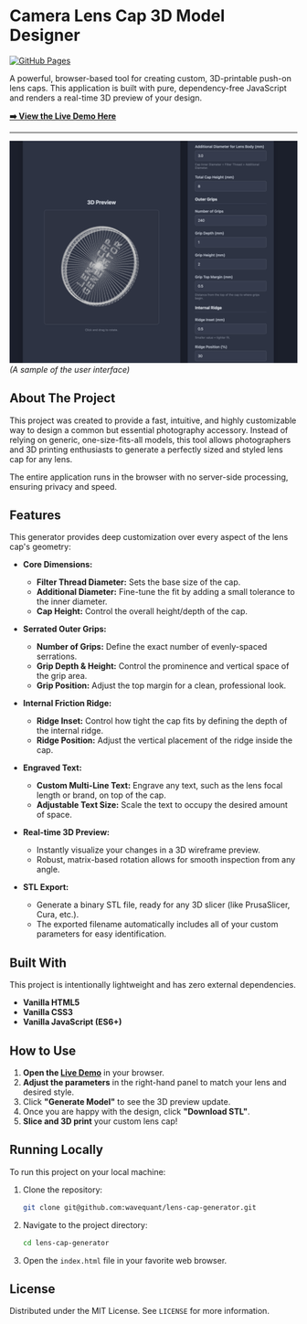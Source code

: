 #  Camera Lens Cap 3D Model Designer

[![GitHub Pages](https://img.shields.io/badge/GitHub%20Pages-Live%20Demo-brightgreen?style=for-the-badge&logo=github)](https://wavequant.github.io/lens-cap-generator/)

A powerful, browser-based tool for creating custom, 3D-printable push-on lens caps. This application is built with pure, dependency-free JavaScript and renders a real-time 3D preview of your design.

**[➡️ View the Live Demo Here](https://wavequant.github.io/lens-cap-generator/)**

---

![Lens Cap Generator Screenshot](https://github.com/wavequant/lens-cap-generator/blob/main/interface.png)
*(A sample of the user interface)*

## About The Project

This project was created to provide a fast, intuitive, and highly customizable way to design a common but essential photography accessory. Instead of relying on generic, one-size-fits-all models, this tool allows photographers and 3D printing enthusiasts to generate a perfectly sized and styled lens cap for any lens.

The entire application runs in the browser with no server-side processing, ensuring privacy and speed.

## Features

This generator provides deep customization over every aspect of the lens cap's geometry:

*   **Core Dimensions:**
    *   **Filter Thread Diameter:** Sets the base size of the cap.
    *   **Additional Diameter:** Fine-tune the fit by adding a small tolerance to the inner diameter.
    *   **Cap Height:** Control the overall height/depth of the cap.

*   **Serrated Outer Grips:**
    *   **Number of Grips:** Define the exact number of evenly-spaced serrations.
    *   **Grip Depth & Height:** Control the prominence and vertical space of the grip area.
    *   **Grip Position:** Adjust the top margin for a clean, professional look.

*   **Internal Friction Ridge:**
    *   **Ridge Inset:** Control how tight the cap fits by defining the depth of the internal ridge.
    *   **Ridge Position:** Adjust the vertical placement of the ridge inside the cap.

*   **Engraved Text:**
    *   **Custom Multi-Line Text:** Engrave any text, such as the lens focal length or brand, on top of the cap.
    *   **Adjustable Text Size:** Scale the text to occupy the desired amount of space.

*   **Real-time 3D Preview:**
    *   Instantly visualize your changes in a 3D wireframe preview.
    *   Robust, matrix-based rotation allows for smooth inspection from any angle.

*   **STL Export:**
    *   Generate a binary STL file, ready for any 3D slicer (like PrusaSlicer, Cura, etc.).
    *   The exported filename automatically includes all of your custom parameters for easy identification.

## Built With

This project is intentionally lightweight and has zero external dependencies.

*   **Vanilla HTML5**
*   **Vanilla CSS3**
*   **Vanilla JavaScript (ES6+)**

## How to Use

1.  **Open the [Live Demo](https://wavequant.github.io/lens-cap-generator/)** in your browser.
2.  **Adjust the parameters** in the right-hand panel to match your lens and desired style.
3.  Click **"Generate Model"** to see the 3D preview update.
4.  Once you are happy with the design, click **"Download STL"**.
5.  **Slice and 3D print** your custom lens cap!

## Running Locally

To run this project on your local machine:

1.  Clone the repository:
    ```bash
    git clone git@github.com:wavequant/lens-cap-generator.git
    ```
2.  Navigate to the project directory:
    ```bash
    cd lens-cap-generator
    ```
3.  Open the `index.html` file in your favorite web browser.

## License

Distributed under the MIT License. See `LICENSE` for more information.
